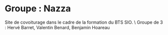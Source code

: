 # Groupe : Nazza
Site de covoiturage dans le cadre de la formation du BTS SIO. \ Groupe de 3 : Hervé Barret, Valentin Benard, Benjamin Hoareau
